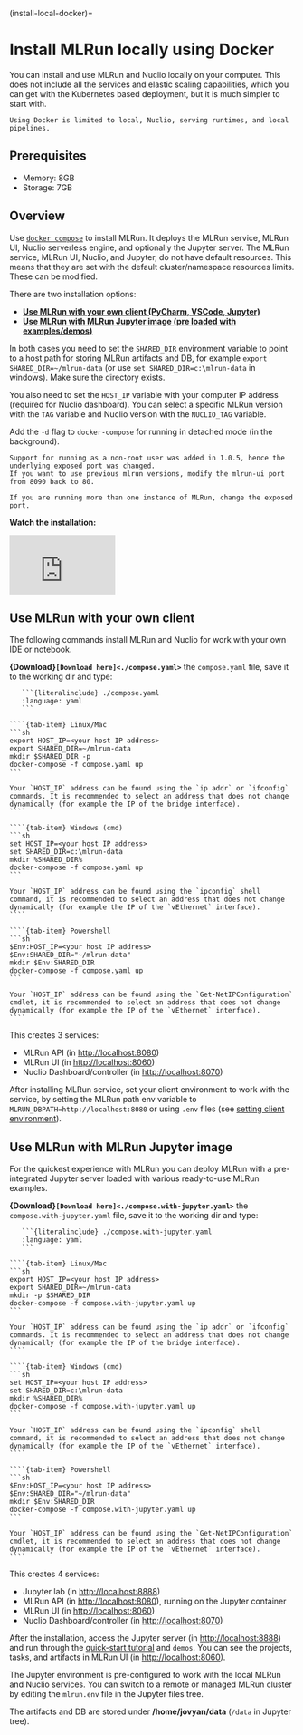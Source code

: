 (install-local-docker)=
# Install MLRun locally using Docker

You can install and use MLRun and Nuclio locally on your computer. This does not include all the services and elastic 
scaling capabilities, which you can get with the Kubernetes based deployment, but it is much simpler to start with.

```{admonition} Note
Using Docker is limited to local, Nuclio, serving runtimes, and local pipelines.
```

## Prerequisites

- Memory: 8GB
- Storage: 7GB

## Overview
Use [`docker compose`](https://docs.docker.com/compose/) to install MLRun. It deploys the MLRun service,
MLRun UI, Nuclio serverless engine, and optionally the Jupyter server. 
The MLRun service, MLRun UI, Nuclio, and Jupyter, do not have default resources. This means that they are set with the default 
cluster/namespace resources limits. These can be modified.

There are two installation options:
- [**Use MLRun with your own client (PyCharm, VSCode, Jupyter)**](#use-mlrun-with-your-own-client)
- [**Use MLRun with MLRun Jupyter image (pre loaded with examples/demos)**](#use-mlrun-with-mlrun-jupyter-image)

In both cases you need to set the `SHARED_DIR` environment variable to point to a host path for storing MLRun artifacts and DB, 
for example `export SHARED_DIR=~/mlrun-data` (or use `set SHARED_DIR=c:\mlrun-data` in windows). Make sure the directory exists.

You also need to set the `HOST_IP` variable with your computer IP address (required for Nuclio dashboard). 
You can select a specific MLRun version with the `TAG` variable and Nuclio version with the `NUCLIO_TAG` variable.

Add the `-d` flag to `docker-compose` for running in detached mode (in the background).

```{admonition} Note
Support for running as a non-root user was added in 1.0.5, hence the underlying exposed port was changed.
If you want to use previous mlrun versions, modify the mlrun-ui port from 8090 back to 80.

If you are running more than one instance of MLRun, change the exposed port.
```
**Watch the installation:**

<iframe width="187" height="105" src="https://www.youtube.com/embed/_MLaLZBa4UY" title="YouTube video player" frameborder="0" allow="accelerometer; autoplay; clipboard-write; encrypted-media; gyroscope; picture-in-picture" allowfullscreen></iframe>




## Use MLRun with your own client

The following commands install MLRun and Nuclio for work with your own IDE or notebook. 

**{Download}`[Download here]<./compose.yaml>`** the `compose.yaml` file, save it to the working dir and type:
````{dropdown} show the compose.yaml file
   ```{literalinclude} ./compose.yaml
   :language: yaml
   ```
````

`````{tab-set}
````{tab-item} Linux/Mac
```sh
export HOST_IP=<your host IP address>
export SHARED_DIR=~/mlrun-data
mkdir $SHARED_DIR -p
docker-compose -f compose.yaml up
``` 

Your `HOST_IP` address can be found using the `ip addr` or `ifconfig` commands. It is recommended to select an address that does not change dynamically (for example the IP of the bridge interface).
````

````{tab-item} Windows (cmd)
```sh
set HOST_IP=<your host IP address>
set SHARED_DIR=c:\mlrun-data
mkdir %SHARED_DIR%
docker-compose -f compose.yaml up
``` 

Your `HOST_IP` address can be found using the `ipconfig` shell command, it is recommended to select an address that does not change dynamically (for example the IP of the `vEthernet` interface).
````

````{tab-item} Powershell
```sh
$Env:HOST_IP=<your host IP address>
$Env:SHARED_DIR="~/mlrun-data"
mkdir $Env:SHARED_DIR
docker-compose -f compose.yaml up
``` 

Your `HOST_IP` address can be found using the `Get-NetIPConfiguration` cmdlet, it is recommended to select an address that does not change dynamically (for example the IP of the `vEthernet` interface).
````

`````


This creates 3 services:
- MLRun API (in [http://localhost:8080](http://localhost:8080))
- MLRun UI (in [http://localhost:8060](http://localhost:8060))
- Nuclio Dashboard/controller (in [http://localhost:8070](http://localhost:8070))

After installing MLRun service, set your client environment to work with the service, by setting the MLRun path env variable to 
`MLRUN_DBPATH=http://localhost:8080` or using `.env` files (see [setting client environment](./remote.html)).

## Use MLRun with MLRun Jupyter image

For the quickest experience with MLRun you can deploy MLRun with a pre-integrated Jupyter server loaded with various ready-to-use MLRun examples.

**{Download}`[Download here]<./compose.with-jupyter.yaml>`** the `compose.with-jupyter.yaml` file, save it to the working dir and type:
````{toggle} show the compose.with-jupyter.yaml file
   ```{literalinclude} ./compose.with-jupyter.yaml
   :language: yaml
   ```
````

`````{tab-set}
````{tab-item} Linux/Mac
```sh
export HOST_IP=<your host IP address>
export SHARED_DIR=~/mlrun-data
mkdir -p $SHARED_DIR
docker-compose -f compose.with-jupyter.yaml up
```

Your `HOST_IP` address can be found using the `ip addr` or `ifconfig` commands. It is recommended to select an address that does not change dynamically (for example the IP of the bridge interface). 
````

````{tab-item} Windows (cmd)
```sh
set HOST_IP=<your host IP address>
set SHARED_DIR=c:\mlrun-data
mkdir %SHARED_DIR%
docker-compose -f compose.with-jupyter.yaml up
``` 

Your `HOST_IP` address can be found using the `ipconfig` shell command, it is recommended to select an address that does not change dynamically (for example the IP of the `vEthernet` interface).
````

````{tab-item} Powershell
```sh
$Env:HOST_IP=<your host IP address>
$Env:SHARED_DIR="~/mlrun-data"
mkdir $Env:SHARED_DIR
docker-compose -f compose.with-jupyter.yaml up
``` 

Your `HOST_IP` address can be found using the `Get-NetIPConfiguration` cmdlet, it is recommended to select an address that does not change dynamically (for example the IP of the `vEthernet` interface).
````

`````


This creates 4 services:
- Jupyter lab (in [http://localhost:8888](http://localhost:8888))
- MLRun API (in [http://localhost:8080](http://localhost:8080)), running on the Jupyter container
- MLRun UI (in [http://localhost:8060](http://localhost:8060))
- Nuclio Dashboard/controller (in [http://localhost:8070](http://localhost:8070))

After the installation, access the Jupyter server (in [http://localhost:8888](http://localhost:8888)) and run through the [quick-start tutorial](../tutorial/01-mlrun-basics.html) and `demos`.
You can see the projects, tasks, and artifacts in MLRun UI (in [http://localhost:8060](http://localhost:8060)).

The Jupyter environment is pre-configured to work with the local MLRun and Nuclio services. 
You can switch to a remote or managed MLRun cluster by editing the `mlrun.env` file in the Jupyter files tree.

The artifacts and DB are stored under **/home/jovyan/data** (`/data` in Jupyter tree). 
